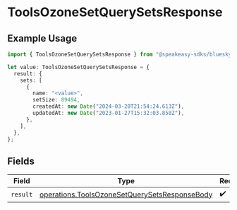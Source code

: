 # ToolsOzoneSetQuerySetsResponse

## Example Usage

```typescript
import { ToolsOzoneSetQuerySetsResponse } from "@speakeasy-sdks/bluesky/models/operations";

let value: ToolsOzoneSetQuerySetsResponse = {
  result: {
    sets: [
      {
        name: "<value>",
        setSize: 89494,
        createdAt: new Date("2024-03-20T21:54:24.613Z"),
        updatedAt: new Date("2023-01-27T15:32:03.858Z"),
      },
    ],
  },
};
```

## Fields

| Field                                                                                                          | Type                                                                                                           | Required                                                                                                       | Description                                                                                                    |
| -------------------------------------------------------------------------------------------------------------- | -------------------------------------------------------------------------------------------------------------- | -------------------------------------------------------------------------------------------------------------- | -------------------------------------------------------------------------------------------------------------- |
| `result`                                                                                                       | [operations.ToolsOzoneSetQuerySetsResponseBody](../../models/operations/toolsozonesetquerysetsresponsebody.md) | :heavy_check_mark:                                                                                             | N/A                                                                                                            |